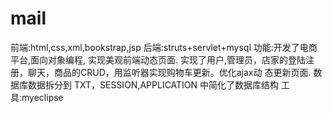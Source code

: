 # mail
前端:html,css,xml,bookstrap,jsp
后端:struts+servlet+mysql
功能:开发了电商平台,面向对象编程, 实现美观前端动态页面.
实现了用户,管理员，店家的登陆注册，聊天，商品的CRUD，用监听器实现购物车更新。优化ajax动 态更新页面.
数据库数据拆分到 TXT，SESSION,APPLICATION 中简化了数据库结构
工具:myeclipse
